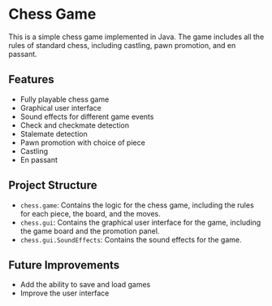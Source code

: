 # Chess Game

This is a simple chess game implemented in Java. The game includes all the rules of standard chess, including castling, pawn promotion, and en passant.

## Features

- Fully playable chess game
- Graphical user interface
- Sound effects for different game events
- Check and checkmate detection
- Stalemate detection
- Pawn promotion with choice of piece
- Castling
- En passant

## Project Structure

- `chess.game`: Contains the logic for the chess game, including the rules for each piece, the board, and the moves.
- `chess.gui`: Contains the graphical user interface for the game, including the game board and the promotion panel.
- `chess.gui.SoundEffects`: Contains the sound effects for the game.

## Future Improvements

- Add the ability to save and load games
- Improve the user interface
